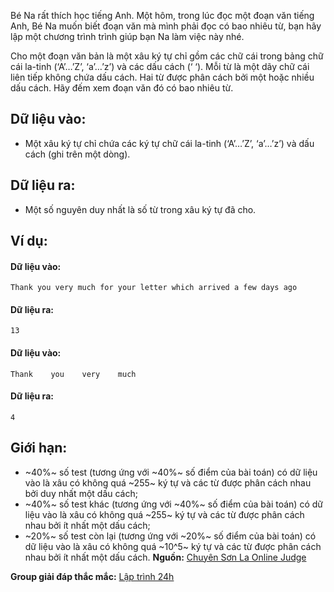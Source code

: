 Bé Na rất thích học tiếng Anh. Một hôm, trong lúc đọc một đoạn văn tiếng Anh, Bé Na muốn biết đoạn văn mà mình phải đọc có bao nhiêu từ, bạn hãy lập một chương trình trình giúp bạn Na làm việc này nhé.

Cho một đoạn văn bản là một xâu ký tự chỉ gồm các chữ cái trong bảng chữ cái la-tinh (‘A’…’Z’, ‘a’…’z’) và các dấu cách (‘ ‘). Mỗi từ là một dãy chữ cái liên tiếp không chứa dấu cách. Hai từ được phân cách bởi một hoặc nhiều dấu cách. Hãy đếm xem đoạn văn đó có bao nhiêu từ.

## Dữ liệu vào:
- Một xâu ký tự chỉ chứa các ký tự chữ cái la-tinh (‘A’…’Z’, ‘a’…’z’) và dấu cách (ghi trên một dòng).

## Dữ liệu ra:
- Một số nguyên duy nhất là số từ trong xâu ký tự đã cho.

## Ví dụ:
#### Dữ liệu vào:
```
Thank you very much for your letter which arrived a few days ago
```

#### Dữ liệu ra:
```
13
```

#### Dữ liệu vào:
```
Thank    you    very    much
```

#### Dữ liệu ra:
```
4
```

## Giới hạn:
- ~40\%~ số test (tương ứng với ~40\%~ số điểm của bài toán) có dữ liệu vào là xâu có không quá ~255~ ký tự và các từ được phân cách nhau bởi duy nhất một dấu cách;
- ~40\%~ số test khác (tương ứng với ~40\%~ số điểm của bài toán) có dữ liệu vào là xâu có không quá ~255~ ký tự và các từ được phân cách nhau bởi ít nhất một dấu cách;
- ~20\%~ số test còn lại (tương ứng với ~20\%~ số điểm của bài toán) có dữ liệu vào là xâu có không quá ~10^5~ ký tự và các từ được phân cách nhau bởi ít nhất một dấu cách.
**Nguồn:** [Chuyên Sơn La Online Judge](http://csloj.ddns.net/)

**Group giải đáp thắc mắc:** [Lập trình 24h](https://www.facebook.com/groups/1386904321519984)